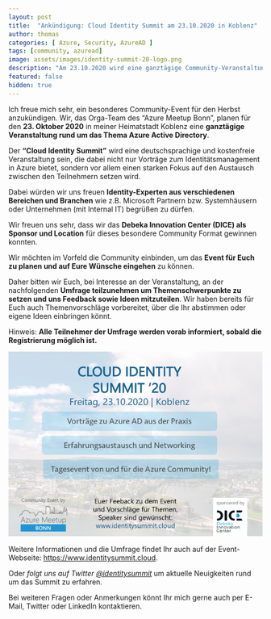 ```yaml
---
layout: post
title:  "Ankündigung: Cloud Identity Summit am 23.10.2020 in Koblenz"
author: thomas
categories: [ Azure, Security, AzureAD ]
tags: [community, azuread]
image: assets/images/identity-summit-20-logo.png
description: "Am 23.10.2020 wird eine ganztägige Community-Veranstaltung zu Themen rund um Azure AD in Koblenz statt finden. Der Cloud Identity Summit setzt dabei besonders den Fokus auf den Austausch unter den Teilnehmern und Vorträge für Identity Experten."
featured: false
hidden: true
---
```


Ich freue mich sehr, ein besonderes Community-Event für den Herbst anzukündigen.
Wir, das Orga-Team des “Azure Meetup Bonn”, planen für den **23. Oktober 2020** in meiner Heimatstadt Koblenz eine **ganztägige Veranstaltung rund um das Thema Azure Active Directory**.

Der **“Cloud Identity Summit”** wird eine deutschsprachige und kostenfreie Veranstaltung sein, die dabei nicht nur Vorträge zum Identitätsmanagement in Azure bietet, sondern vor allem einen starken Fokus auf den Austausch zwischen den Teilnehmern setzen wird.

Dabei würden wir uns freuen **Identity-Experten aus verschiedenen Bereichen und Branchen** wie z.B. Microsoft Partnern bzw. Systemhäusern oder Unternehmen (mit Internal IT) begrüßen zu dürfen.

Wir freuen uns sehr, dass wir das **Debeka Innovation Center (DICE) als Sponsor und Location** für dieses besondere Community Format gewinnen konnten.

Wir möchten im Vorfeld die Community einbinden, um das **Event für Euch zu planen und auf Eure Wünsche eingehen** zu können.

Daher bitten wir Euch, bei Interesse an der Veranstaltung, an der nachfolgenden **Umfrage teilzunehmen um Themenschwerpunkte zu setzen und uns Feedback sowie Ideen mitzuteilen**.
Wir haben bereits für Euch auch  Themenvorschläge vorbereitet, über die Ihr abstimmen oder eigene Ideen einbringen könnt.

Hinweis: **Alle Teilnehmer der Umfrage werden vorab informiert, sobald die Registrierung möglich ist.**

![](../2020-05-08-ankuendigung-identity-summit-20/identity-summit-20-cover.png)

Weitere Informationen und die Umfrage findet Ihr auch auf der Event-Webseite: https://www.identitysummit.cloud.

Oder *folgt uns auf Twitter [@identitysummit](https://twitter.com/identitysummit)* um aktuelle Neuigkeiten rund um das Summit zu erfahren.

Bei weiteren Fragen oder Anmerkungen könnt Ihr mich gerne auch per E-Mail, Twitter oder LinkedIn kontaktieren.
